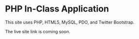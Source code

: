 <h1>PHP In-Class Application</h1>
<p>This site uses PHP, HTML5, MySQL, PDO, 
and Twitter Bootstrap.</p>
<p>The live site link is coming soon.</p>